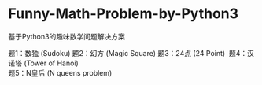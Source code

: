 # Funny-Math-Problem-by-Python3
基于Python3的趣味数学问题解决方案


题1：数独 (Sudoku) 
题2：幻方 (Magic Square)
题3：24点 (24 Point)  
题4：汉诺塔 (Tower of Hanoi)   
题5：N皇后 (N queens problem)

